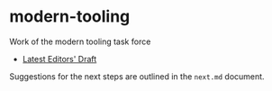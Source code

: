# modern-tooling
Work of the modern tooling task force

* [Latest Editors' Draft](http://w3c.github.io/modern-tooling/)

Suggestions for the next steps are outlined in the `next.md` document.
